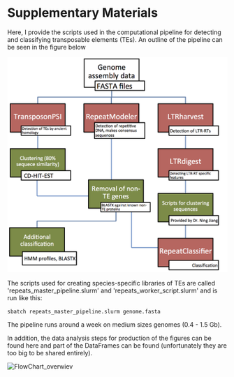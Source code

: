 # Supplementary Materials

Here, I provide the scripts used in the computational pipeline for detecting and classifying transposable elements (TEs). An outline of the pipeline can be seen in the figure below 

![FlowChart_pipeline](https://github.com/uio-cels/Repeats/blob/master/figures/FlowChart_pipeline.png)

The scripts used for creating species-specific libraries of TEs are called 'repeats\_master\_pipeline.slurm' and 'repeats\_worker\_script.slurm' and is run like this:

```
sbatch repeats_master_pipeline.slurm genome.fasta
```

The pipeline runs around a week on medium sizes genomes (0.4 - 1.5 Gb).

In addition, the data analysis steps for production of the figures can be found here and part of the DataFrames can be found (unfortunately they are too big to be shared entirely). 

![FlowChart_overwiev](Repeats/figures/overview_flowchart.png)




